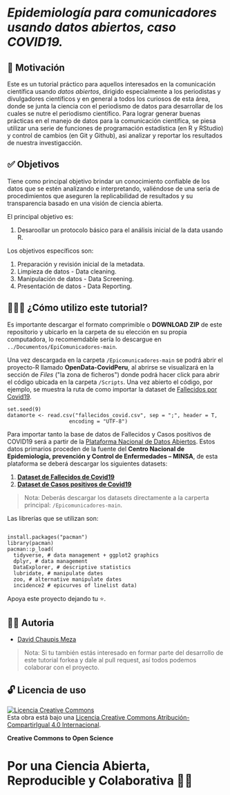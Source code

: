 # ***Epidemiología para comunicadores usando datos abiertos, caso COVID19.***


## 🌻 Motivación

Este es un tutorial práctico para aquellos interesados en la comunicación científica usando *datos abiertos*, dirigido especialmente a los periodistas y divulgadores científicos y en general a todos los curiosos de esta área, donde se junta la ciencia con el periodismo de datos para desarrollar de los cuales se nutre el periodismo científico. Para lograr generar buenas prácticas en el manejo de datos para la comunicación científica, se piesa utilizar una serie de funciones de programación estadística (en R y RStudio) y control de cambios (en Git y Github), asi analizar y reportar los resultados de nuestra investigacción. 

## ✅ Objetivos

Tiene como principal objetivo brindar un conocimiento confiable de los datos que se estén analizando e interpretando, valiéndose de una seria de procedimientos que 
aseguren la replicabilidad de resultados y su transparencia basado en una visión de ciencia abierta.

El principal objetivo es: 

  1. Desaroollar un protocolo básico para el análisis inicial de la data usando R.

Los objetivos específicos son:
  
  1. Preparación y revisión inicial de la metadata.
  2. Limpieza de datos - Data cleaning.
  3. Manipulación de datos - Data Screening.
  4. Presentación de datos - Data Reporting.

## 🙋🏻‍♂️ ¿Cómo utilizo este tutorial?

Es importante descargar el formato comprimible o **DOWNLOAD ZIP** de este repositorio y ubicarlo en la carpeta de su elección en su propia computadora, lo recomemdable sería lo descargue en `../Documentos/EpiComunicadores-main`. 

Una vez descargada en la carpeta `/Epicomunicadores-main` se podrá abrir el proyecto-R llamado **OpenData-CovidPeru**, al abrirse se visualizará en la sección de *Files* ("la zona de ficheros") donde podrá hacer click para abrir el código ubicada en la carpeta `/Scripts`. Una vez abierto el código, por ejemplo, se muestra la ruta de como importar la dataset de [Fallecidos por Covid19](https://www.datosabiertos.gob.pe/dataset/fallecidos-por-covid-19-ministerio-de-salud-minsa/resource/4b7636f3-5f0c-4404-8526). 

```{r}
set.seed(9)
datamorte <- read.csv("fallecidos_covid.csv", sep = ";", header = T, 
                    encoding = "UTF-8")       

```
Para importar tanto la base de datos de Fallecidos y Casos positivos de COVID19 será a partir de la [Plataforma Nacional de Datos Abiertos](https://www.datosabiertos.gob.pe/). Estos datos primarios proceden de la fuente del **Centro Nacional de Epidemiologia, prevención y Control de Enfermedades – MINSA**, de esta plataforma se deberá descargar los siguientes datasets:

  1. [**Dataset de Fallecidos de Covid19**](https://www.datosabiertos.gob.pe/dataset/fallecidos-por-covid-19-ministerio-de-salud-minsa/resource/4b7636f3-5f0c-4404-8526)
  2. [**Dataset de Casos positivos de Covid19**](https://www.datosabiertos.gob.pe/dataset/casos-positivos-por-covid-19-ministerio-de-salud-minsa/resource/690e57a6-a465-47d8-86fd)

> Nota: Deberás descargar los datasets directamente a la carperta principal: `/Epicomunicadores-main`.

Las librerías que se utilizan son:
```{r}

install.packages("pacman")
library(pacman)
pacman::p_load(
  tidyverse, # data management + ggplot2 graphics 
  dplyr, # data management
  DataExplorer, # descriptive statistics
  lubridate, # manipulate dates
  zoo, # alternative manipulate dates 
  incidence2 # epicurves of linelist data) 

```

Apoya este proyecto dejando tu ⭐.

## 👨‍💻 Autoria 

  - [David Chaupis Meza](https://www.linkedin.com/in/davidchaupis/)

> Nota: Si tu también estás interesado en formar parte del desarrollo de este tutorial forkea y dale al pull request, así todos podemos colaborar con el proyecto.

## 🔓 Licencia de uso

<a rel="license" href="http://creativecommons.org/licenses/by-sa/4.0/"><img alt="Licencia Creative Commons" style="border-width:0" src="https://i.creativecommons.org/l/by-sa/4.0/80x15.png" /></a><br />Esta obra está bajo una <a rel="license" href="http://creativecommons.org/licenses/by-sa/4.0/">Licencia Creative Commons Atribución-CompartirIgual 4.0 Internacional</a>.

**Creative Commons to Open Science**


# **Por una Ciencia Abierta, Reproducible y Colaborativa** 🙌🏻
